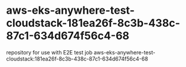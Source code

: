 # aws-eks-anywhere-test-cloudstack-181ea26f-8c3b-438c-87c1-634d674f56c4-68
repository for use with E2E test job aws-eks-anywhere-test-cloudstack:181ea26f-8c3b-438c-87c1-634d674f56c4-68
